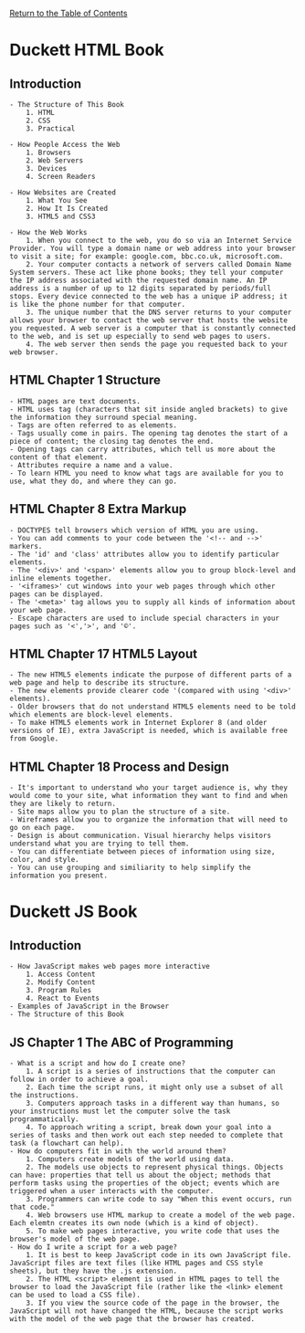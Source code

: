 [Return to the Table of Contents](README.md)

# Duckett HTML Book
   ## Introduction
    - The Structure of This Book
        1. HTML
        2. CSS
        3. Practical
    
    - How People Access the Web
        1. Browsers
        2. Web Servers
        3. Devices
        4. Screen Readers

    - How Websites are Created
        1. What You See
        2. How It Is Created
        3. HTML5 and CSS3

    - How the Web Works
        1. When you connect to the web, you do so via an Internet Service Provider. You will type a domain name or web address into your browser to visit a site; for example: google.com, bbc.co.uk, microsoft.com.
        2. Your computer contacts a network of servers called Domain Name System servers. These act like phone books; they tell your computer the IP address associated with the requested domain name. An IP address is a number of up to 12 digits separated by periods/full stops. Every device connected to the web has a unique iP address; it is like the phone number for that computer.
        3. The unique number that the DNS server returns to your computer allows your browser to contact the web server that hosts the website you requested. A web server is a computer that is constantly connected to the web, and is set up especially to send web pages to users.
        4. The web server then sends the page you requested back to your web browser.

   ## HTML Chapter 1 Structure
    - HTML pages are text documents.
    - HTML uses tag (characters that sit inside angled brackets) to give the information they surround special meaning.
    - Tags are often referred to as elements.
    - Tags usually come in pairs. The opening tag denotes the start of a piece of content; the closing tag denotes the end.
    - Opening tags can carry attributes, which tell us more about the content of that element.
    - Attributes require a name and a value.
    - To learn HTML you need to know what tags are available for you to use, what they do, and where they can go.

   ## HTML Chapter 8 Extra Markup
    - DOCTYPES tell browsers which version of HTML you are using.
    - You can add comments to your code between the '<!-- and -->' markers. 
    - The 'id' and 'class' attributes allow you to identify particular elements.
    - The '<div>' and '<span>' elements allow you to group block-level and inline elements together.
    - '<iframes>' cut windows into your web pages through which other pages can be displayed.
    - The '<meta>' tag allows you to supply all kinds of information about your web page.
    - Escape characters are used to include special characters in your pages such as '<','>', and '©'. 

   ## HTML Chapter 17 HTML5 Layout    
    - The new HTML5 elements indicate the purpose of different parts of a web page and help to describe its structure.
    - The new elements provide clearer code '(compared with using '<div>' elements).
    - Older browsers that do not understand HTML5 elements need to be told which elements are block-level elements.
    - To make HTML5 elements work in Internet Explorer 8 (and older versions of IE), extra JavaScript is needed, which is available free from Google.

   ## HTML Chapter 18 Process and Design
    - It's important to understand who your target audience is, why they would come to your site, what information they want to find and when they are likely to return.
    - Site maps allow you to plan the structure of a site.
    - Wireframes allow you to organize the information that will need to go on each page.
    - Design is about communication. Visual hierarchy helps visitors understand what you are trying to tell them.
    - You can differentiate between pieces of information using size, color, and style.
    - You can use grouping and similiarity to help simplify the information you present.

# Duckett JS Book
   ## Introduction
    - How JavaScript makes web pages more interactive
        1. Access Content
        2. Modify Content
        3. Program Rules
        4. React to Events
    - Examples of JavaScript in the Browser
    - The Structure of this Book

   ## JS Chapter 1 The ABC of Programming
    - What is a script and how do I create one? 
        1. A script is a series of instructions that the computer can follow in order to achieve a goal.
        2. Each time the script runs, it might only use a subset of all the instructions.
        3. Computers approach tasks in a different way than humans, so your instructions must let the computer solve the task programmatically.
        4. To approach writing a script, break down your goal into a series of tasks and then work out each step needed to complete that task (a flowchart can help).
    - How do computers fit in with the world around them?
        1. Computers create models of the world using data.
        2. The models use objects to represent physical things. Objects can have: properties that tell us about the object; methods that perform tasks using the properties of the object; events which are triggered when a user interacts with the computer.
        3. Programmers can write code to say "When this event occurs, run that code."
        4. Web browsers use HTML markup to create a model of the web page. Each elemtn creates its own node (which is a kind of object).
        5. To make web pages interactive, you write code that uses the browser's model of the web page.
    - How do I write a script for a web page?
        1. It is best to keep JavaScript code in its own JavaScript file. JavaScript files are text files (like HTML pages and CSS style sheets), but they have the .js extension.
        2. The HTML <script> element is used in HTML pages to tell the browser to load the JavaScript file (rather like the <link> element can be used to load a CSS file).
        3. If you view the source code of the page in the browser, the JavaScript will not have changed the HTML, because the script works with the model of the web page that the browser has created.